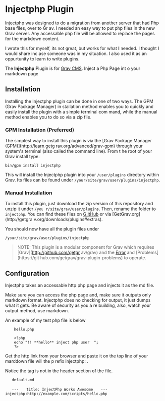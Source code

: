 # Injectphp Plugin

Injectphp was designed to do a migration from another server that had  Php base files, over to Gr
av.  I needed an easy way to put php files in the new Grav server.
Any accessable php file will be allowed to replace the pages for the markdown content.

I wrote this for myself, its not great, but works for what I needed.  I thought I would share inc
ase someone was in my situation.  I also used it as an oppurtunity to learn to write plugins.

The **Injectphp** Plugin is for [Grav CMS](http://github.com/getgrav/grav). Inject a Php Page int
o your markdown page

## Installation

Installing the Injectphp plugin can be done in one of two ways. The GPM (Grav Package Manager) in
stallation method enables you to quickly and easily install the plugin with a simple terminal com
mand, while the manual method enables you to do so via a zip file.

### GPM Installation (Preferred)

The simplest way to install this plugin is via the [Grav Package Manager (GPM)](http://learn.getg
rav.org/advanced/grav-gpm) through your system's terminal (also called the command line).  From t
he root of your Grav install type:

    bin/gpm install injectphp

This will install the Injectphp plugin into your `/user/plugins` directory within Grav. Its files
 can be found under `/your/site/grav/user/plugins/injectphp`.

### Manual Installation

To install this plugin, just download the zip version of this repository and unzip it under `/you
r/site/grav/user/plugins`. Then, rename the folder to `injectphp`. You can find these files on [G
itHub](https://github.com/larry-vennard/grav-plugin-injectphp) or via [GetGrav.org](http://getgra
v.org/downloads/plugins#extras).

You should now have all the plugin files under

    /your/site/grav/user/plugins/injectphp

> NOTE: This plugin is a modular component for Grav which requires [Grav](http://github.com/getgr
av/grav) and the [Error](https://github.com/getgrav/grav-plugin-error) and [Problems](https://git
hub.com/getgrav/grav-plugin-problems) to operate.


## Configuration

Injectphp takes an accessable http php page and injects it as the md file.

Make sure you can access the php page and, make sure it outputs only markdown format.
Injectphp does no checking for output, it just dumps what it gets.  Be aware of security as you a
re building, also, watch your output method, use markdown.

An example of my test php file is below

`    hello.php`

`    <?php`  
`    echo "!! **hello** inject php user  ";`  
`    ?>`  

Get the http link from your browser and paste it on the top line of your marddown file will the p
refix injectphp: .

Notice the tag is not in the header section of the file.

`   default.md`

`   ---`
`   title: InjectPhp Works Awesome`
`   ---`
`   injectphp:http://example.com/scripts/hello.php`


